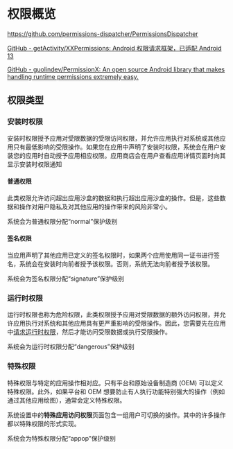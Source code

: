 # 权限概览

https://github.com/permissions-dispatcher/PermissionsDispatcher

[GitHub - getActivity/XXPermissions: Android 权限请求框架，已适配 Android 13](https://github.com/getActivity/XXPermissions)

[GitHub - guolindev/PermissionX: An open source Android library that makes handling runtime permissions extremely easy.](https://github.com/guolindev/PermissionX)

## 权限类型

### 安装时权限

安装时权限授予应用对受限数据的受限访问权限，并允许应用执行对系统或其他应用只有最低影响的受限操作。如果您在应用中声明了安装时权限，系统会在用户安装您的应用时自动授予应用相应权限。应用商店会在用户查看应用详情页面时向其显示安装时权限通知

#### 普通权限

此类权限允许访问超出应用沙盒的数据和执行超出应用沙盒的操作。但是，这些数据和操作对用户隐私及对其他应用的操作带来的风险非常小。

系统会为普通权限分配“normal”保护级别

#### 签名权限

当应用声明了其他应用已定义的签名权限时，如果两个应用使用同一证书进行签名，系统会在安装时向前者授予该权限。否则，系统无法向前者授予该权限。

系统会为签名权限分配“signature”保护级别

### 运行时权限

运行时权限也称为危险权限，此类权限授予应用对受限数据的额外访问权限，并允许应用执行对系统和其他应用具有更严重影响的受限操作。因此，您需要先在应用中[请求运行时权限](https://developer.android.com/training/permissions/requesting?hl=zh-cn)，然后才能访问受限数据或执行受限操作。

系统会为运行时权限分配“dangerous”保护级别

### 特殊权限

特殊权限与特定的应用操作相对应。只有平台和原始设备制造商 (OEM) 可以定义特殊权限。此外，如果平台和 OEM 想要防止有人执行功能特别强大的操作（例如通过其他应用绘图），通常会定义特殊权限。

系统设置中的**特殊应用访问权限**页面包含一组用户可切换的操作。其中的许多操作都以特殊权限的形式实现。

系统会为特殊权限分配“appop”保护级别